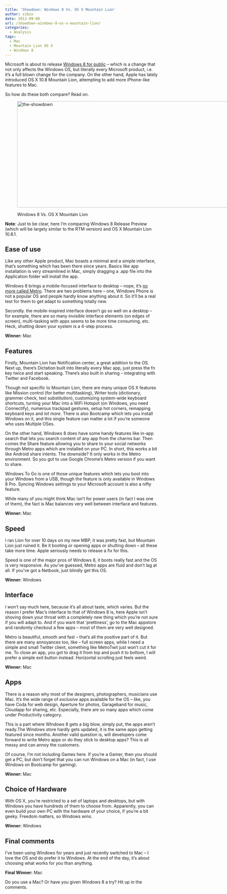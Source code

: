 ```yaml
---
title: 'Showdown: Windows 8 Vs. OS X Mountain Lion'
author: vibin
date: 2012-09-08
url: /showdown-windows-8-os-x-mountain-lion/
categories:
  - Analysis
tags:
  - Mac
  - Mountain Lion OS X
  - Windows 8
---
```

Microsoft is about to release [Windows 8 for public][1] &#8211; which is a change that not only affects the Windows OS, but literally every Microsoft product, i.e. it&#8217;s a full blown change for the company. On the other hand, Apple has lately introduced OS X 10.8 Mountain Lion, attempting to add more iPhone-like features to Mac.

So how do these both compare? Read on.<figure id="attachment_61576" style="width: 750px;" class="wp-caption aligncenter">

[<img class="size-full wp-image-61576" title="The Showdown" src="http://cdn.devilsworkshop.org/files/2012/09/The-Showdown23.png" alt="the-showdown" width="750" height="350" />][2]<figcaption class="wp-caption-text">Windows 8 Vs. OS X Mountain Lion</figcaption></figure> 

**Note**: Just to be clear, here I&#8217;m comparing Windows 8 Release Preview (which will be largely similar to the RTM version) and OS X Mountain Lion 10.8.1.

<div id="ease">
  <h2>
    Ease of use
  </h2>
</div>

Like any other Apple product, Mac boasts a minimal and a simple interface, that&#8217;s something which has been there since years. Basics like app installation is very streamlined in Mac, simply dragging a .app file into the Application folder will install the app.

Windows 8 brings a mobile-focused interface to desktop &#8211; nope, it&#8217;s [no more called Metro][3]. There are two problems here &#8211; one, Windows Phone is not a popular OS and people hardly know anything about it. So it&#8217;ll be a real test for them to get adapt to something totally new.

Secondly. the mobile-inspired interface doesn&#8217;t go so well on a desktop &#8211; for example, there are so many *invisible* interface elements (on edges of screen), multi-tasking with apps seems to be more time consuming, etc. Heck, shutting down your system is a 4-step process.

**Winner:** Mac

<div id="features">
  <h2>
    Features
  </h2>
</div>

Firstly, Mountain Lion has Notification center, a great addition to the OS. Next up, there&#8217;s Dictation built into literally every Mac app, just press the fn key twice and start speaking. There&#8217;s also built in sharing &#8211; integrating with Twitter and Facebook.

Though not specific to Mountain Lion, there are many unique OS X features like Mission control (for better multitasking), Writer tools (dictionary, grammer check, text substitution), customizing system-wide keyboard shortcuts, turning your Mac into a WiFi Hotspot (on Windows, you need Connectify), numerous trackpad gestures, setup hot corners, remapping keyboard keys and *lot more*. There is also Bootcamp which lets you install Windows on it, and this single feature can matter a lot if you&#8217;re someone who uses Multiple OSes.

On the other hand, Windows 8 does have some handy features like in-app search that lets you search content of any app from the charms bar. Then comes the Share feature allowing you to share to your social networks through Metro apps which are installed on your PC. In short, this works a bit like Android share intents. The downside? It only works in the Metro environment. So you got to use Google Chrome&#8217;s Metro version if you want to share.

Windows To Go is one of those unique features which lets you boot into your WIndows from a USB, though the feature is only available in Windows 8 Pro. Syncing Windows settings to your Microsoft account is also a nifty feature.

While many of you might think Mac isn&#8217;t for power users (in fact I was one of them), the fact is Mac balances very well between interface and features.

**Winner:** Mac

<div id="speed">
  <h2>
    Speed
  </h2>
</div>

I ran Lion for over 10 days on my new MBP, it was pretty fast, but Mountain Lion just ruined it. Be it booting or opening apps or shutting down &#8211; all these take more time. Apple seriously needs to release a fix for this.

Speed is one of the major pros of Windows 8, it boots really fast and the OS is very responsive. As you&#8217;ve guessed, Metro apps are fluid and don&#8217;t lag at all. If you&#8217;ve got a Netbook, just blindly get this OS.

**Winner:** Windows

<div id="interface">
  <h2>
    Interface
  </h2>
</div>

I won&#8217;t say much here, because it&#8217;s all about taste, which varies. But the reason I prefer Mac&#8217;s interface to that of Windows 8 is, here Apple isn&#8217;t shoving down your throat with a completely new thing which you&#8217;re not sure if you will adapt to. And if you want that &#8216;prettiness&#8217;, go to the Mac appstore and randomly checkout a few apps &#8211; most of them are very well designed.

Metro is beautiful, smooth and fast &#8211; that&#8217;s all the positive part of it. But there are many annoyances too, like &#8211; full screen apps, while I need a simple and small Twitter client, something like MetroTwit just won&#8217;t cut it for me. To close an app, you got to drag it from top and push it to bottom, I will prefer a simple exit button instead. Horizontal scrolling just feels weird.

**Winner:** Mac

<div id="apps">
  <h2>
    Apps
  </h2>
</div>

There is a reason why most of the designers, photographers, musicians use Mac. It&#8217;s the wide range of *exclusive* apps available for the OS &#8211; like, you have Coda for web design, Aperture for photos, Garageband for music, Cloudapp for sharing, etc. Especially, there are so many apps which come under Productivity category.

This is a part where WIndows 8 gets a big blow, simply put, the apps aren&#8217;t ready.The Windows store hardly gets updated, it is the same apps getting featured since months. Another valid question is, will developers come forward to write Metro apps or do they stick to desktop apps? This is all messy and can annoy the customers.

Of course, I&#8217;m not including Games here. If you&#8217;re a Gamer, then you should get a PC, but don&#8217;t forget that you can run Windows on a Mac (in fact, I use Windows on Bootcamp for gaming).

**Winner:** Mac

<div id="choice">
  <h2>
    Choice of Hardware
  </h2>
</div>

With OS X, you&#8217;re restricted to a set of laptops and desktops, but with Windows you have hundreds of them to choose from. Apparently, you can even build your own PC with the hardware of your choice, if you&#8217;re a bit geeky. Freedom matters, so Windows wins.

**Winner:** Windows

## Final comments

I&#8217;ve been using Windows for years and just recently switched to Mac &#8211; I love the OS and do prefer it to Windows. At the end of the day, it&#8217;s about choosing what works for *you* than anything.

**Final Winner:** Mac

Do you use a Mac? Or have you given Windows 8 a try? Hit up in the comments.

 [1]: http://devilsworkshop.org/windows-8-hits-rtm-general-release-26th-october/
 [2]: http://cdn.devilsworkshop.org/files/2012/09/The-Showdown23.png
 [3]: http://devilsworkshop.org/microsoft-dumps-term-metro-style/
